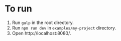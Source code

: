 # To run

1. Run `gulp` in the root directory.
2. Run `npm run dev` in `examples/my-project` directory.
3. Open http://localhost:8080/.

